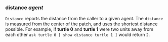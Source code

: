 ### **distance** *agent*
`Distance` reports the distance from the caller to a given agent. The `distance` is measured from the center of the patch, and uses the shortest distance possible. For example, if **turtle 0** and **turtle 1** were two units away from each other `ask turtle 0 [ show distance turtle 1 ]` would return `2`.